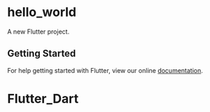 # hello_world

A new Flutter project.

## Getting Started

For help getting started with Flutter, view our online
[documentation](https://flutter.io/).
# Flutter_Dart
